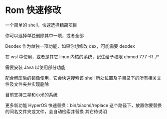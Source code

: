# Rom 快速修改
一个简单的 shell，快速选择精简项目
 
你可以选择单独删除其中一项，或者全部
 
Deodex 作为单独一项功能，如果你想修改 dex，可能需要 deodex
 
在 wsl 中使用，或者是其它 linux 内核的系统，记住给予权限 chmod 777 -R ./*

需要安装 Java 以使用部分功能
 
配合解压后的镜像使用，它会快速搜索该 shell 所处位置及子目录下的所有相关文件及文件夹并实现删除

目前支持三星和小米的系统

更多新功能
HyperOS 快速替换：bin/xiaomi/replace 这个路径下，放置你要替换的同名文件夹或文件，会自动检索并替换
其它待说明
